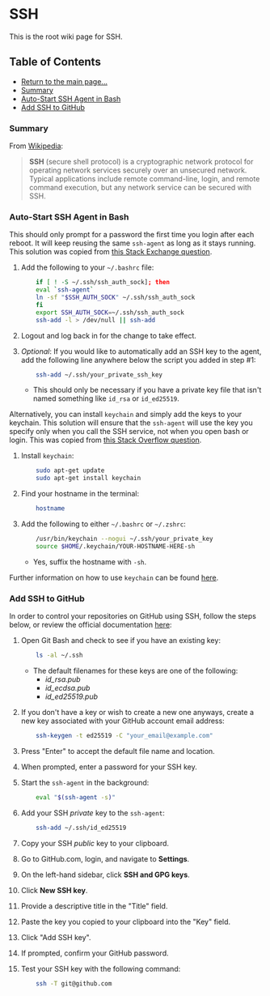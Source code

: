 # SSH

This is the root wiki page for SSH.

## Table of Contents

* [Return to the main page...](../../README.md)
* [Summary](#summary)
* [Auto-Start SSH Agent in Bash](#auto-start-ssh-agent-in-bash)
* [Add SSH to GitHub](#add-ssh-to-github)

### Summary

From [Wikipedia](https://en.wikipedia.org/wiki/Secure_Shell_Protocol):

> **SSH** (secure shell protocol) is a cryptographic network protocol for operating network services securely over an unsecured network. Typical applications include remote command-line, login, and remote command execution, but any network service can be secured with SSH.

### Auto-Start SSH Agent in Bash

This should only prompt for a password the first time you login after each reboot. It will keep reusing the same `ssh-agent` as long as it stays running. This solution was copied from [this Stack Exchange question](https://unix.stackexchange.com/questions/90853/how-can-i-run-ssh-add-automatically-without-a-password-prompt).

 1. Add the following to your `~/.bashrc` file:

    ```bash
        if [ ! -S ~/.ssh/ssh_auth_sock]; then
        eval `ssh-agent`
        ln -sf "$SSH_AUTH_SOCK" ~/.ssh/ssh_auth_sock
        fi
        export SSH_AUTH_SOCK=~/.ssh/ssh_auth_sock
        ssh-add -l > /dev/null || ssh-add
    ```

 2. Logout and log back in for the change to take effect.

 3. *Optional*: If you would like to automatically add an SSH key to the agent, add the following line anywhere below the script you added in step #1:

    ```bash
        ssh-add ~/.ssh/your_private_ssh_key
    ```

    * This should only be necessary if you have a private key file that isn't named something like `id_rsa` or `id_ed25519`.

Alternatively, you can install `keychain` and simply add the keys to your keychain. This solution will ensure that the `ssh-agent` will use the key you specify only when you call the SSH service, not when you open bash or login. This was copied from [this Stack Overflow question](https://stackoverflow.com/questions/52423626/remember-git-passphrase-in-wsl).

 1. Install `keychain`:

    ```bash
        sudo apt-get update
        sudo apt-get install keychain
    ```

 2. Find your hostname in the terminal:

    ```bash
        hostname
    ```

 3. Add the following to either `~/.bashrc` or `~/.zshrc`:

    ```bash
        /usr/bin/keychain --nogui ~/.ssh/your_private_key
        source $HOME/.keychain/YOUR-HOSTNAME-HERE-sh
    ```

    * Yes, suffix the hostname with `-sh`.

Further information on how to use `keychain` can be found [here](https://www.cyberciti.biz/faq/ssh-passwordless-login-with-keychain-for-scripts/).

### Add SSH to GitHub

In order to control your repositories on GitHub using SSH, follow the steps below, or review the official documentation [here](https://docs.github.com/en/github/authenticating-to-github/connecting-to-github-with-ssh):

1. Open Git Bash and check to see if you have an existing key:

    ```bash
        ls -al ~/.ssh
    ```

    * The default filenames for these keys are one of the following:
        * *id_rsa.pub*
        * *id_ecdsa.pub*
        * *id_ed25519.pub*

2. If you don't have a key or wish to create a new one anyways, create a new key associated with your GitHub account email address:

    ```bash
        ssh-keygen -t ed25519 -C "your_email@example.com"
    ```

3. Press "Enter" to accept the default file name and location.

4. When prompted, enter a password for your SSH key.

5. Start the `ssh-agent` in the background:

    ```bash
        eval "$(ssh-agent -s)"
    ```

6. Add your SSH *private* key to the `ssh-agent`:

    ```bash
        ssh-add ~/.ssh/id_ed25519
    ```

7. Copy your SSH *public* key to your clipboard.

8. Go to GitHub.com, login, and navigate to **Settings**.

9. On the left-hand sidebar, click **SSH and GPG keys**.

10. Click **New SSH key**.

11. Provide a descriptive title in the "Title" field.

12. Paste the key you copied to your clipboard into the "Key" field.

13. Click "Add SSH key".

14. If prompted, confirm your GitHub password.

15. Test your SSH key with the following command:

    ```bash
        ssh -T git@github.com
    ```
